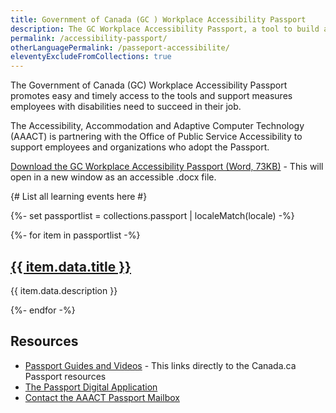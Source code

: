 ```yaml
---
title: Government of Canada (GC ) Workplace Accessibility Passport
description: The GC Workplace Accessibility Passport, a tool to build an accessible and inclusive federal public service. Download the Passport and access the full range of Passport resources, such as the Passport newsletter, blog articles, videos, and much more.
permalink: /accessibility-passport/
otherLanguagePermalink: /passeport-accessibilite/
eleventyExcludeFromCollections: true
---
```


The Government of Canada (GC) Workplace Accessibility Passport promotes easy and timely access to the tools and support measures employees with disabilities need to succeed in their job.

The Accessibility, Accommodation and Adaptive Computer Technology (AAACT) is partnering with the Office of Public Service Accessibility to support employees and organizations who adopt the Passport.

[Download the GC Workplace Accessibility Passport (Word, 73KB)](https://www.canada.ca/content/dam/tbs-sct/documents/accessibility-publi-service/gc-workplace-accessibility-passport-02-2025.docx) - This will open in a new window as an accessible .docx file.

{# List all learning events here #}

{%- set passportlist = collections.passport | localeMatch(locale) -%}

<div class="row wb-eqht mrgn-tp-lg gc-srvinfo">
	{%- for item in passportlist -%}
		<div class="col-md-6">
			<h2><a href="{{ item.page.url }}">{{ item.data.title }}</a></h2>
			<p>{{ item.data.description }}</p>
		</div>
	{%- endfor -%}
</div>

## Resources

- [Passport Guides and Videos](#) - This links directly to the Canada.ca Passport resources
- [The Passport Digital Application](#)
- [Contact the AAACT Passport Mailbox](#)
